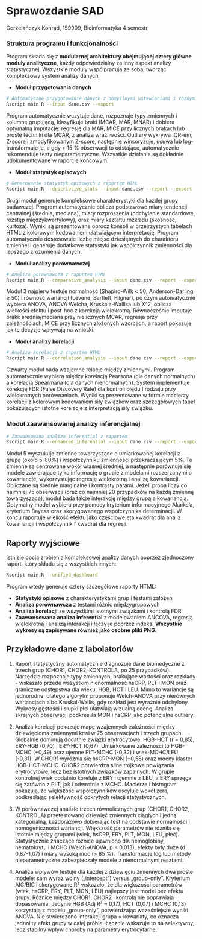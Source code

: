 # Sprawozdanie SAD
Gorzelańczyk Konrad, 159909, Bioinformatyka 4 semestr

### Struktura programu i funkcjonalności

Program składa się z **modularnej architektury obejmującej cztery główne moduły analityczne**, każdy odpowiedzialny za inny aspekt analizy statystycznej. Wszystkie moduły współpracują ze sobą, tworząc kompleksowy system analizy danych.

- **Moduł przygotowania danych**
```bash
# Automatyczne przygotowanie danych z domyślnymi ustawieniami i różnymi plikami wejściowymi
Rscript main.R --input dane.csv --export
```
Program automatycznie wczytuje dane, rozpoznaje typy zmiennych i kolumnę grupującą, klasyfikuje braki (MCAR, MAR, MNAR) i dobiera optymalną imputację: regresję dla MAR, MICE przy licznych brakach lub proste techniki dla MCAR, z analizą wrażliwości. Outliery wykrywa IQR-em, Z-score i zmodyfikowanym Z-score, następnie winsoryzuje, usuwa lub log-transformuje je, a gdy > 15 % obserwacji to odstające, automatycznie rekomenduje testy nieparametryczne. Wszystkie działania są dokładnie udokumentowane w raporcie końcowym.

- **Moduł statystyk opisowych**
```bash
# Generowanie statystyk opisowych z raportem HTML
Rscript main.R --descriptive_stats --input dane.csv --report --export
```
Drugi moduł generuje kompleksowe charakterystyki dla każdej grupy badawczej. Program automatycznie oblicza podstawowe miary tendencji centralnej (średnia, mediana), miary rozproszenia (odchylenie standardowe, rozstęp międzykwartylowy), oraz miary kształtu rozkładu (skośność, kurtoza). Wyniki są prezentowane oprócz konsoli w przejrzystych tabelach HTML z kolorowym kodowaniem ułatwiającym interpretację. Program automatycznie dostosowuje liczbę miejsc dziesiętnych do charakteru zmiennej i generuje dodatkowe statystyki jak współczynnik zmienności dla lepszego zrozumienia danych.

- **Moduł analizy porównawczej**
```bash
# Analiza porównawcza z raportem HTML
Rscript main.R --comparative_analysis --input dane.csv --report --export
```
Moduł 3 najpierw testuje normalność (Shapiro-Wilk < 50, Anderson-Darling ≥ 50) i równość wariancji (Levene, Bartlett, Fligner), po czym automatycznie wybiera ANOVA, ANOVA Welcha, Kruskala-Wallisa lub X^2, oblicza wielkości efektu i post-hoc z korekcją wielokrotną. Równocześnie imputuje braki: średnia/mediana przy nielicznych MCAR, regresja przy zależnościach, MICE przy licznych złożonych wzorcach, a raport pokazuje, jak te decyzje wpływają na wnioski.

- **Moduł analizy korelacji**
```bash
# Analiza korelacji z raportem HTML
Rscript main.R --correlation_analysis --input dane.csv --report --export
```
Czwarty moduł bada wzajemne relacje między zmiennymi. Program automatycznie wybiera między korelacją Pearsona (dla danych normalnych) a korelacją Spearmana (dla danych nienormalnych). System implementuje korekcję FDR (False Discovery Rate) dla kontroli błędu I rodzaju przy wielokrotnych porównaniach. Wyniki są prezentowane w formie macierzy korelacji z kolorowym kodowaniem siły związków oraz szczegółowych tabel pokazujących istotne korelacje z interpretacją siły związku.



### Moduł zaawansowanej analizy inferencjalnej 
```bash
# Zaawansowana analiza inferential z raportem
Rscript main.R --enhanced_inferential --input dane.csv --report --export
```
Moduł 5 wyszukuje zmienne towarzyszące o umiarkowanej korelacji z grupą (około 5-80%) i współczynniku zmienności przekraczającym 5%. Te zmienne są centrowane wokół własnej średniej, a następnie porównuje się modele zawierające tylko informację o grupie z modelami rozszerzonymi o kowariancje, wykorzystując regresję wielokrotną i analizę kowariancji. Obliczane są średnie marginalne i kontrasty parami. Jeżeli próba liczy co najmniej 75 obserwacji (oraz co najmniej 20 przypadków na każdą zmienną towarzyszącą), moduł bada także interakcję między grupą a kowariancją. Optymalny model wybiera przy pomocy kryterium informacyjnego Akaike’a, kryterium Bayesa oraz skorygowanego współczynnika determinacji. W końcu raportuje wielkość efektu jako częściowe eta kwadrat dla analiz kowariancji i współczynnik f kwadrat dla regresji.
## Raporty wyjściowe

Istnieje opcja zrobienia kompleksowej analizy danych poprzez zjednoczony raport, który składa się z wszystkich innych:
```bash
Rscript main.R --unified_dashboard
```

Program wtedy generuje cztery szczegółowe raporty HTML:
- **Statystyki opisowe** z charakterystykami grup i testami założeń
- **Analiza porównawcza** z testami różnic międzygrupowych 
- **Analiza korelacji** ze wszystkimi istotnymi związkami i kontrolą FDR
- **Zaawansowana analiza inferential** z modelowaniem ANCOVA, regresją wielokrotną i analizą interakcji
i łączy je poprzez indeks. **Wszystkie wykresy są zapisywane również jako osobne pliki PNG.**

## Przykładowe dane z labolatoriów
1. Raport statystyczny automatycznie diagnozuje dane biomedyczne z trzech grup (CHOR1, CHOR2, KONTROLA, po 25 przypadków). Narzędzie rozpoznaje typy zmiennych, brakujące wartości oraz rozkłady - wskazało przede wszystkim nienormalność hsCRP, PLT i MON oraz graniczne odstępstwa dla wieku, HGB, HCT i LEU. Mimo to wariancje są jednorodne, dlatego algorytm proponuje Welch-ANOVA przy nierównych wariancjach albo Kruskal-Wallis, gdy rozkład jest wyraźnie odchylony. Wykresy gęstości i słupki płci ułatwiają wizualną ocenę. Analiza skrajnych obserwacji podkreśliła MON i hsCRP jako potencjalne outliery.


2. Analiza korelacji pokazuje mapę wzajemnych zależności między dziewięcioma zmiennymi krwi w 75 obserwacjach i trzech grupach. Globalnie dominują dodatnie związki erytrocytowe: HGB-HCT (r = 0,85), ERY-HGB (0,70) i ERY-HCT (0,67). Umiarkowane zależności to HGB-MCHC (+0,49) oraz ujemne PLT-MCHC (-0,32) i wiek-MCHC/LEU (-0,31). W CHOR1 wyróżnia się hsCRP-MON (+0,58) oraz mocny klaster HGB-HCT-MCHC. CHOR2 potwierdza silne trójkowe powiązania erytrocytowe, lecz bez istotnych związków zapalnych. W grupie kontrolnej wiek dodatnio koreluje z ERY i ujemnie z LEU, a ERY sprzęga się zarówno z PLT, jak i odwrotnie z MCHC. Macierze i histogram pokazują, że większość współczynników oscyluje wokół zera, podkreślając selektywność odkrytych relacji statystycznych.


3. W porównawczej analizie trzech równolicznych grup (CHOR1, CHOR2, KONTROLA) przetestowano dziewięć zmiennych ciągłych i jedną kategorialną, każdorazowo dobierając test na podstawie normalności i homogeniczności wariancji. Większość parametrów nie różniła się istotnie między grupami (wiek, hsCRP, ERY, PLT, MON, LEU, płeć). Statystycznie znaczące różnice ujawniono dla hemoglobiny, hematokrytu i MCHC (Welch-ANOVA, p ≤ 0,013), efekty były duże (d 0,87-1,07) i miały wysoką moc (> 85 %). Transformacje log lub metody nieparametryczne zabezpieczały modele z nienormalnymi resztami.

4. Analiza wpływów testuje dla każdej z dziewięciu zmiennych dwa proste modele: sam wyraz wolny („intercept”) versus „group-only”. Kryterium AIC/BIC i skorygowane R² wskazało, że dla większości parametrów (wiek, hsCRP, ERY, PLT, MON, LEU) najlepszy jest model bez efektu grupy. Różnice między CHOR1, CHOR2 i kontrolą nie poprawiają dopasowania. Jedynie HGB (Adj R² $\approx$ 0,17), HCT (0,07) i MCHC (0,13) korzystają z modelu „group-only”, potwierdzając wcześniejsze wyniki ANOVA. Nie stwierdzono interakcji grupa $\times$ kowariaty, co oznacza jednolity efekt grupy w całej próbie. Łącznie wskazuje to na selektywny, lecz stabilny wpływ choroby na parametry erytrocytarne.

